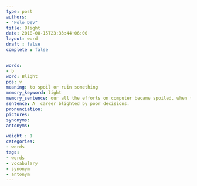 ```yaml
---
type: post
authors:
- "Polo Dev"
title: Blight
date: 2018-08-15T23:33:44+06:00
layout: word
draft : false
complete : false


words:
- b
word: Blight
pos: v
meaning: to spoil or ruin something
memory_keyword: light
memory_sentence: our all the efforts on computer became spoiled. when the light went off
sentence: A  career blighted by poor decisions.
pronunciation:
pictures:
synonyms:
antonyms:

weight : 1
categories:
- words
tags:
- words
- vocabulary
- synonym
- antonym
---
```

